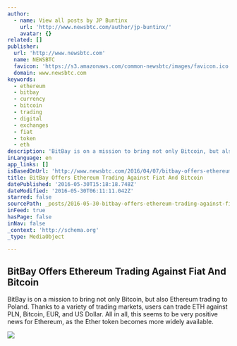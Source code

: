 ```yaml
---
author:
  - name: View all posts by JP Buntinx
    url: 'http://www.newsbtc.com/author/jp-buntinx/'
    avatar: {}
related: []
publisher:
  url: 'http://www.newsbtc.com'
  name: NEWSBTC
  favicon: 'https://s3.amazonaws.com/common-newsbtc/images/favicon.ico'
  domain: www.newsbtc.com
keywords:
  - ethereum
  - bitbay
  - currency
  - bitcoin
  - trading
  - digital
  - exchanges
  - fiat
  - token
  - eth
description: 'BitBay is on a mission to bring not only Bitcoin, but also Ethereum trading to Poland. Thanks to a variety of trading markets, users can trade ETH against PLN, Bitcoin, EUR, and US Dollar. All in all, this seems to be very positive news for Ethereum, as the Ether token becomes more widely available.'
inLanguage: en
app_links: []
isBasedOnUrl: 'http://www.newsbtc.com/2016/04/07/bitbay-offers-ethereum-trading-fiat-bitcoin/'
title: BitBay Offers Ethereum Trading Against Fiat And Bitcoin
datePublished: '2016-05-30T15:18:18.748Z'
dateModified: '2016-05-30T06:11:11.042Z'
starred: false
sourcePath: _posts/2016-05-30-bitbay-offers-ethereum-trading-against-fiat-and-bitcoin.md
inFeed: true
hasPage: false
inNav: false
_context: 'http://schema.org'
_type: MediaObject

---
```

<article style=""><h1>BitBay Offers Ethereum Trading Against Fiat And Bitcoin</h1><p>BitBay is on a mission to bring not only Bitcoin, but also Ethereum trading to Poland. Thanks to a variety of trading markets, users can trade ETH against PLN, Bitcoin, EUR, and US Dollar. All in all, this seems to be very positive news for Ethereum, as the Ether token becomes more widely available.</p><img src="http://s3.amazonaws.com/main-newsbtc-images/2016/04/07091401/BitBay.jpg" /></article>